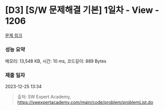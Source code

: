 # [D3] [S/W 문제해결 기본] 1일차 - View - 1206 

[문제 링크](https://swexpertacademy.com/main/code/problem/problemDetail.do?contestProbId=AV134DPqAA8CFAYh) 

### 성능 요약

메모리: 13,548 KB, 시간: 10 ms, 코드길이: 889 Bytes

### 제출 일자

2023-12-25 13:34



> 출처: SW Expert Academy, https://swexpertacademy.com/main/code/problem/problemList.do